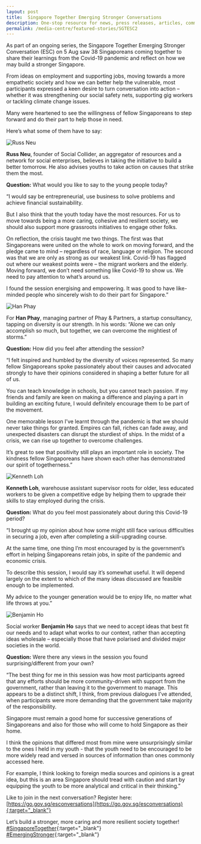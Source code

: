 ```yaml
---
layout: post
title:  Singapore Together Emerging Stronger Conversations
description: One-stop resource for news, press releases, articles, commentary and speeches.
permalink: /media-centre/featured-stories/SGTESC2
---
```


As part of an ongoing series, the Singapore Together Emerging Stronger Conversation (ESC) on 5 Aug saw 38 Singaporeans coming together to share their learnings from the Covid-19 pandemic and reflect on how we may build a stronger Singapore.

From ideas on employment and supporting jobs, moving towards a more empathetic society and how we can better help the vulnerable, most participants expressed a keen desire to turn conversation into action – whether it was strengthening our social safety nets, supporting gig workers or tackling climate change issues. 

Many were heartened to see the willingness of fellow Singaporeans to step forward and do their part to help those in need.

Here’s what some of them have to say:

![Russ Neu](/images/features/russ-neu.jpg)
 
**Russ Neu**, founder of Social Collider, an aggregator of resources and a network for social enterprises, believes in taking the initiative to build a better tomorrow. He also advises youths to take action on causes that strike them the most.

**Question:** What would you like to say to the young people today?

“I would say be entrepreneurial, use business to solve problems and achieve financial sustainability.

But I also think that the youth today have the most resources. For us to move towards being a more caring, cohesive and resilient society, we should also support more grassroots initiatives to engage other folks.

On reflection, the crisis taught me two things. The first was that Singaporeans were united on the whole to work on moving forward, and the pledge came to mind – regardless of race, language or religion. The second was that we are only as strong as our weakest link. Covid-19 has flagged out where our weakest points were – the migrant workers and the elderly. Moving forward, we don’t need something like Covid-19 to show us. We need to pay attention to what’s around us.

I found the session energising and empowering. It was good to have like-minded people who sincerely wish to do their part for Singapore.”

![Han Phay](/images/features/han-pay.jpg)
 
For **Han Phay**, managing partner of Phay & Partners, a startup consultancy, tapping on diversity is our strength. In his words: “Alone we can only accomplish so much, but together, we can overcome the mightiest of storms.”

**Question:** How did you feel after attending the session?

“I felt inspired and humbled by the diversity of voices represented. So many fellow Singaporeans spoke passionately about their causes and advocated strongly to have their opinions considered in shaping a better future for all of us.

You can teach knowledge in schools, but you cannot teach passion. If my friends and family are keen on making a difference and playing a part in building an exciting future, I would definitely encourage them to be part of the movement.

One memorable lesson I’ve learnt through the pandemic is that we should never take things for granted. Empires can fall, riches can fade away, and unexpected disasters can disrupt the sturdiest of ships. In the midst of a crisis, we can rise up together to overcome challenges.

It’s great to see that positivity still plays an important role in society. The kindness fellow Singaporeans have shown each other has demonstrated our spirit of togetherness.”

![Kenneth Loh](/images/features/kenneth-loh.jpg)
 
**Kenneth Loh**, warehouse assistant supervisor roots for older, less educated workers to be given a competitive edge by helping them to upgrade their skills to stay employed during the crisis.

**Question:** What do you feel most passionately about during this Covid-19 period?

“I brought up my opinion about how some might still face various difficulties in securing a job, even after completing a skill-upgrading course. 

At the same time, one thing I’m most encouraged by is the government’s effort in helping Singaporeans retain jobs, in spite of the pandemic and economic crisis.

To describe this session, I would say it’s somewhat useful. It will depend largely on the extent to which of the many ideas discussed are feasible enough to be implemented.

My advice to the younger generation would be to enjoy life, no matter what life throws at you.”

![Benjamin Ho](/images/features/benjamin-ho.jpg)
 
Social worker **Benjamin Ho** says that we need to accept ideas that best fit our needs and to adapt what works to our context, rather than accepting ideas wholesale – especially those that have polarised and divided major societies in the world.

**Question:** Were there any views in the session you found surprising/different from your own?

“The best thing for me in this session was how most participants agreed that any efforts should be more community-driven with support from the government, rather than leaving it to the government to manage. This appears to be a distinct shift, I think, from previous dialogues I’ve attended, when participants were more demanding that the government take majority of the responsibility.

Singapore must remain a good home for successive generations of Singaporeans and also for those who will come to hold Singapore as their home.

I think the opinions that differed most from mine were unsurprisingly similar to the ones I held in my youth - that the youth need to be encouraged to be more widely read and versed in sources of information than ones commonly accessed here.

For example, I think looking to foreign media sources and opinions is a great idea, but this is an area Singapore should tread with caution and start by equipping the youth to be more analytical and critical in their thinking.”


Like to join in the next conversation? Register here: [https://go.gov.sg/esconversations](https://go.gov.sg/esconversations){:target="_blank"}

Let’s build a stronger, more caring and more resilient society together! [#SingaporeTogether](https://www.facebook.com/hashtag/singaporetogether?__eep__=6&__cft__%25255B0%25255D=AZVCpN2HD4X_iquZu0W3vsMIIGN0CeNhUBZkt_OX6CSftQjVQQ3VZ_vok7L4hMbXEx58iyLoY8d23e7VSpC8lC-mJ1G7e4X6sOGWHb1M55Dp-h5_63cizcuPYOav7wii_NmbR3nVhp_T585jWT4w6PBywCfQwLEYnGN2xIHCwxS5pW6lSpXhSfMcnSBJ7y9wNPU&__tn__=*NK-R){:target="_blank"} [#EmergingStronger](https://www.facebook.com/hashtag/emergingstronger?__eep__=6&__cft__%25255B0%25255D=AZVCpN2HD4X_iquZu0W3vsMIIGN0CeNhUBZkt_OX6CSftQjVQQ3VZ_vok7L4hMbXEx58iyLoY8d23e7VSpC8lC-mJ1G7e4X6sOGWHb1M55Dp-h5_63cizcuPYOav7wii_NmbR3nVhp_T585jWT4w6PBywCfQwLEYnGN2xIHCwxS5pW6lSpXhSfMcnSBJ7y9wNPU&__tn__=*NK-R){:target="_blank"}